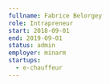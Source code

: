 ```yaml
---
fullname: Fabrice Belorgey
role: Intrapreneur
start: 2018-09-01
end: 2019-09-01
status: admin
employer: minarm
startups:
  - e-chauffeur
---
```

